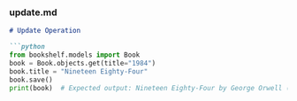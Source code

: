 
### update.md

```markdown
# Update Operation

```python
from bookshelf.models import Book
book = Book.objects.get(title="1984")
book.title = "Nineteen Eighty-Four"
book.save()
print(book)  # Expected output: Nineteen Eighty-Four by George Orwell (1949)
